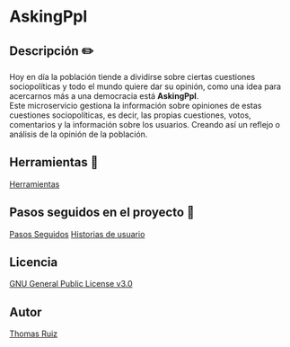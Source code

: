 # AskingPpl
## Descripción :pencil2:  
Hoy en día la población tiende a dividirse sobre ciertas cuestiones sociopolíticas y todo el mundo quiere dar su opinión, como una idea para acercarnos más a una democracia está **AskingPpl**.  
Este microservicio gestiona la información sobre opiniones de estas cuestiones sociopolíticas, es decir, las propias cuestiones, votos, comentarios y la información sobre los usuarios. Creando así un reflejo o análisis de la opinión de la población.  

## Herramientas :hammer:  
[Herramientas](https://github.com/thomasruizfdez/AskingPpl/blob/master/docs/Herramientas.md)  

## Pasos seguidos en el proyecto  :walking:
[Pasos Seguidos](https://github.com/thomasruizfdez/AskingPpl/blob/master/docs/PasosSeguidos.md)
[Historias de usuario](https://github.com/thomasruizfdez/AskingPpl/labels/user-stories)

## Licencia  
[GNU General Public License v3.0](https://github.com/thomasruizfdez/AskingPpl/blob/master/LICENSE)  

## Autor
[Thomas Ruiz](https://github.com/thomasruizfdez)
